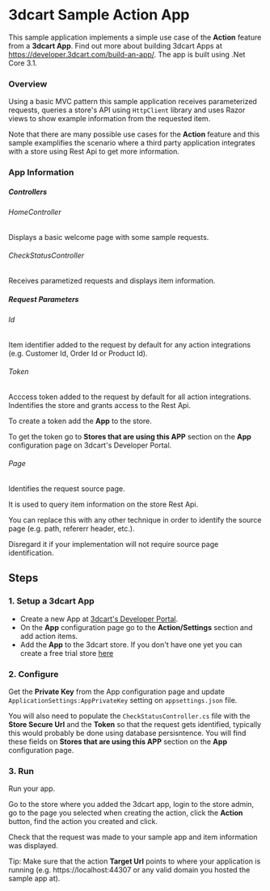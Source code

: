 # 3dcart Sample Action App
This sample application implements a simple use case of the **Action** feature from a **3dcart App**. Find out more about building 3dcart Apps at https://developer.3dcart.com/build-an-app/.
The app is built using .Net Core 3.1.
### Overview
Using a basic MVC pattern this sample application receives parameterized requests, queries a store's API using `HttpClient` library and uses Razor views to show example information from the requested item.

Note that there are many possible use cases for the **Action** feature and this sample examplifies the scenario where a third party application integrates with a store using Rest Api to get more information.
### App Information
##### Controllers
###### HomeController
Displays a basic welcome page with some sample requests.
###### CheckStatusController
Receives parametized requests and displays item information.
##### Request Parameters
###### Id
Item identifier added to the request by default for any action integrations (e.g. Customer Id, Order Id or Product Id).
###### Token
Acccess token added to the request by default for all action integrations. Indentifies the store and grants access to the Rest Api.

To create a token add the **App** to the store. 

To get the token go to **Stores that are using this APP** section on the **App** configuration page on 3dcart's Developer Portal.
###### Page
Identifies the request source page.

It is used to query item information on the store Rest Api.

You can replace this with any other technique in order to identify the source page (e.g. path, refererr header, etc.).

Disregard it if your implementation will not require source page identification.

## Steps
### 1. Setup a 3dcart App
* Create a new App at [3dcart's Developer Portal](https://developer.3dcart.com/build-an-app/).
* On the **App** configuration page go to the **Action/Settings** section and add action items.
* Add the **App** to the 3dcart store. If you don't have one yet you can create a free trial store [here](https://3dcart.com)
### 2. Configure
Get the **Private Key** from the App configuration page  and update `ApplicationSettings:AppPrivateKey` setting on `appsettings.json` file.

You will also need to populate the `CheckStatusController.cs` file with the **Store Secure Url** and the **Token** so that the request gets identified, typically this would probably be done using database persisntence.  You will find these fields on **Stores that are using this APP** section on the **App** configuration page.
### 3. Run
Run your app.

Go to the store where you added the 3dcart app, login to the store admin, go to the page you selected when creating the action, click the **Action** button, find the action you created and click.

Check that the request was made to your sample app and item information was displayed.

Tip: Make sure that the action **Target Url** points to where your application is running (e.g. https://localhost:44307 or any valid domain you hosted the sample app at).